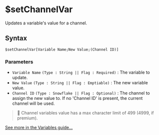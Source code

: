 # $setChannelVar
Updates a variable's value for a channel.

## Syntax
```
$setChannelVar[Variable Name;New Value;(Channel ID)]
```

### Parameters
- `Variable Name` `(Type : String || Flag : Required)` : The variable to update.
- `New Value` `(Type : String || Flag : Emptiable)` : The new variable value.
- `Channel ID` `(Type : Snowflake || Flag : Optional)` : The channel to assign the new value to. If no 'Channel ID' is present, the current channel will be used.

> 📌 Channel variables value has a max character limit of 499 (4999, if premium).

[See more in the Variables guide...](../guides/variables.md)
